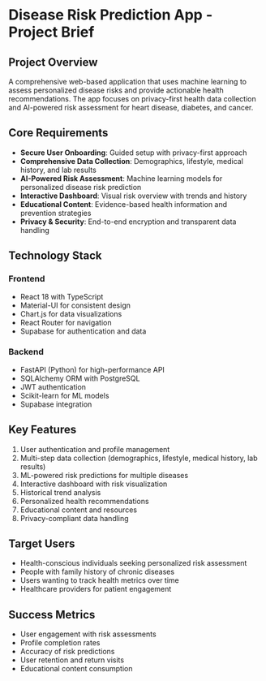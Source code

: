 # Disease Risk Prediction App - Project Brief

## Project Overview
A comprehensive web-based application that uses machine learning to assess personalized disease risks and provide actionable health recommendations. The app focuses on privacy-first health data collection and AI-powered risk assessment for heart disease, diabetes, and cancer.

## Core Requirements
- **Secure User Onboarding**: Guided setup with privacy-first approach
- **Comprehensive Data Collection**: Demographics, lifestyle, medical history, and lab results
- **AI-Powered Risk Assessment**: Machine learning models for personalized disease risk prediction
- **Interactive Dashboard**: Visual risk overview with trends and history
- **Educational Content**: Evidence-based health information and prevention strategies
- **Privacy & Security**: End-to-end encryption and transparent data handling

## Technology Stack
### Frontend
- React 18 with TypeScript
- Material-UI for consistent design
- Chart.js for data visualizations
- React Router for navigation
- Supabase for authentication and data

### Backend
- FastAPI (Python) for high-performance API
- SQLAlchemy ORM with PostgreSQL
- JWT authentication
- Scikit-learn for ML models
- Supabase integration

## Key Features
1. User authentication and profile management
2. Multi-step data collection (demographics, lifestyle, medical history, lab results)
3. ML-powered risk predictions for multiple diseases
4. Interactive dashboard with risk visualization
5. Historical trend analysis
6. Personalized health recommendations
7. Educational content and resources
8. Privacy-compliant data handling

## Target Users
- Health-conscious individuals seeking personalized risk assessment
- People with family history of chronic diseases
- Users wanting to track health metrics over time
- Healthcare providers for patient engagement

## Success Metrics
- User engagement with risk assessments
- Profile completion rates
- Accuracy of risk predictions
- User retention and return visits
- Educational content consumption

